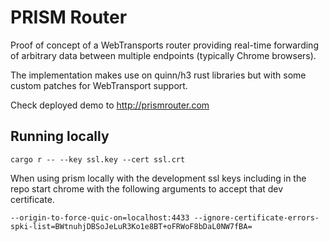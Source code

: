 # PRISM Router

Proof of concept of a WebTransports router providing real-time forwarding of arbitrary data between multiple endpoints (typically Chrome browsers).

The implementation makes use on quinn/h3 rust libraries but with some custom patches for WebTransport support.

Check deployed demo to http://prismrouter.com

## Running locally

```
cargo r -- --key ssl.key --cert ssl.crt
```

When using prism locally with the development ssl keys including in the repo start chrome with the following arguments to accept that dev certificate.

```
--origin-to-force-quic-on=localhost:4433 --ignore-certificate-errors-spki-list=BWtnuhjDBSoJeLuR3Ko1e8BT+oFRWoF8bDaL0NW7fBA=
```
